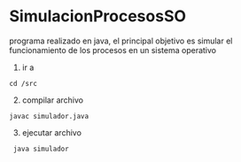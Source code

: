 # SimulacionProcesosSO

programa realizado en java, el principal objetivo es simular el funcionamiento de los procesos 
en un sistema operativo

1. ir a  

	
``` 
cd /src 
```

2. compilar  archivo 

```
javac simulador.java
```

3. ejecutar archivo 

```
 java simulador
```
